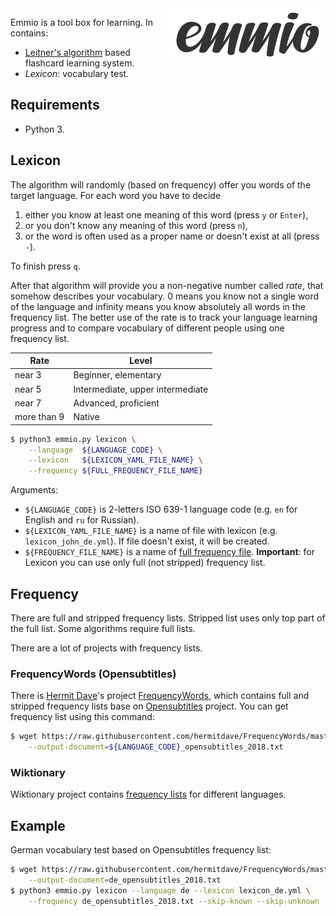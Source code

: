 <img align="right" src="https://raw.githubusercontent.com/enzet/Emmio/master/doc/logo.png" />

Emmio is a tool box for learning. In contains:

  * [Leitner's algorithm](https://en.wikipedia.org/wiki/Leitner_system) based
    flashcard learning system.
  * _Lexicon_: vocabulary test.

## Requirements ##

  * Python 3.

## Lexicon ##

The algorithm will randomly (based on frequency) offer you words of the target
language. For each word you have to decide 

  1. either you know at least one meaning of this word (press `y` or `Enter`),
  2. or you don't know any meaning of this word (press `n`), 
  3. or the word is often used as a proper name or doesn't exist at all (press
     `-`).

To finish press `q`.
 
After that algorithm will provide you a non-negative number called _rate_, that
somehow describes your vocabulary. 0 means you know not a single word of the
language and infinity means you know absolutely all words in the frequency list.
The better use of the rate is to track your language learning progress and to
compare vocabulary of different people using one frequency list.

| Rate        | Level                            |
|-------------|----------------------------------|
| near 3      | Beginner, elementary             |
| near 5      | Intermediate, upper intermediate |
| near 7      | Advanced, proficient             |
| more than 9 | Native                           |

```bash
$ python3 emmio.py lexicon \
    --language  ${LANGUAGE_CODE} \
    --lexicon   ${LEXICON_YAML_FILE_NAME} \
    --frequency ${FULL_FREQUENCY_FILE_NAME}    
```

Arguments:

  * `${LANGUAGE_CODE}` is 2-letters ISO 639-1 language code (e.g. `en` for
    English and `ru` for Russian).
  * `${LEXICON_YAML_FILE_NAME}` is a name of file with lexicon (e.g. 
    `lexicon_john_de.yml`). If file doesn't exist, it will be created.
  * `${FREQUENCY_FILE_NAME}` is a name of [full frequency file](#frequency). 
    __Important__: for Lexicon you can use only full (not stripped) frequency 
    list.

## Frequency ##

There are full and stripped frequency lists. Stripped list uses only top part of
the full list. Some algorithms require full lists.

There are a lot of projects with frequency lists.

### FrequencyWords (Opensubtitles) ###

There is [Hermit Dave](https://github.com/hermitdave)'s project
[FrequencyWords](https://github.com/hermitdave/FrequencyWords), which contains
full and stripped frequency lists base on
[Opensubtitles](https://www.opensubtitles.org) project. You can get frequency
list using this command:

```bash
$ wget https://raw.githubusercontent.com/hermitdave/FrequencyWords/master/content/2018/${LANGUAGE_CODE}/${LANGUAGE_CODE}_full.txt \
    --output-document=${LANGUAGE_CODE}_opensubtitles_2018.txt
```

### Wiktionary ###

Wiktionary project contains
[frequency lists](https://en.wiktionary.org/wiki/Wiktionary:Frequency_lists) for
different languages.

## Example ##

German vocabulary test based on Opensubtitles frequency list:

```bash
$ wget https://raw.githubusercontent.com/hermitdave/FrequencyWords/master/content/2018/de/de_full.txt \
    --output-document=de_opensubtitles_2018.txt
$ python3 emmio.py lexicon --language de --lexicon lexicon_de.yml \
    --frequency de_opensubtitles_2018.txt --skip-known --skip-unknown
```
